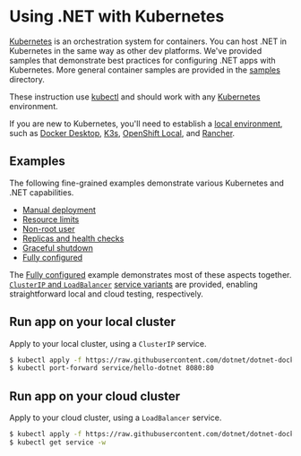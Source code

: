 # Using .NET with Kubernetes

[Kubernetes](https://kubernetes.io/) is an orchestration system for containers. You can host .NET in Kubernetes in the same way as other dev platforms. We've provided samples that demonstrate best practices for configuring .NET apps with Kubernetes. More general container samples are provided in the [samples](../README.md) directory.

These instruction use [kubectl](https://kubernetes.io/docs/reference/kubectl/) and should work with any [Kubernetes](https://kubernetes.io/) environment.

If you are new to Kubernetes, you'll need to establish a [local environment](https://kubernetes.io/docs/tasks/tools/), such as [Docker Desktop](https://www.docker.com/products/kubernetes/), [K3s](https://k3s.io/), [OpenShift Local](https://developers.redhat.com/products/openshift-local), and [Rancher](https://rancherdesktop.io/).

## Examples

The following fine-grained examples demonstrate various Kubernetes and .NET capabilities.

- [Manual deployment](manual-deployment/README.md)
- [Resource limits](resource-limits/README.md)
- [Non-root user](non-root-user/README.md)
- [Replicas and health checks](health-and-replicas/README.md)
- [Graceful shutdown](graceful-shutdown/README.md)
- [Fully configured](hello-dotnet/README.md)

The [Fully configured](hello-dotnet/README.md) example demonstrates most of these aspects together.  [`ClusterIP` and `LoadBalancer`](https://minikube.sigs.k8s.io/docs/handbook/accessing/) [service variants](https://learn.microsoft.com/azure/aks/concepts-network#services) are provided, enabling straightforward local and cloud testing, respectively.

## Run app on your local cluster

Apply to your local cluster, using a `ClusterIP` service.

```bash
$ kubectl apply -f https://raw.githubusercontent.com/dotnet/dotnet-docker/main/samples/kubernetes/hello-dotnet/hello-dotnet.yaml
$ kubectl port-forward service/hello-dotnet 8080:80
```

## Run app on your cloud cluster

Apply to your cloud cluster, using a `LoadBalancer` service.

```bash
$ kubectl apply -f https://raw.githubusercontent.com/dotnet/dotnet-docker/main/samples/kubernetes/hello-dotnet/hello-dotnet-loadbalancer.yaml
$ kubectl get service -w
```
